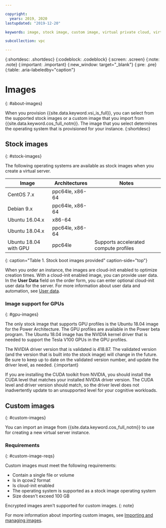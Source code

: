 ```yaml
---

copyright:
  years: 2019, 2020
lastupdated: "2019-12-20"

keywords: image, stock image, custom image, virtual private cloud, virtual server, power

subcollection: vpc

---
```


{:shortdesc: .shortdesc}
{:codeblock: .codeblock}
{:screen: .screen}
{:note: .note}
{:important: .important}
{:new_window: target="_blank"}
{:pre: .pre}
{:table: .aria-labeledby="caption"}


# Images
{: #about-images}

When you provision {{site.data.keyword.vsi_is_full}}, you can select from the supported stock images or a custom image that you import from {{site.data.keyword.cos_full_notm}}. The image that you select determines the operating system that is provisioned for your instance. 
{:shortdesc}

## Stock images
{: #stock-images}

The following operating systems are available as stock images when you create a virtual server.

<!-- * CentOS 7.x
* Debian 8.x, 9.x
* Red Hat Enterprise Linux 7.x-0
* Ubuntu 16.04, 18.04
* Windows 2012, 2012 R2, 2016 -->

| Image | Architectures | Notes |
|---------|---------|---------|
| CentOS 7.x | ppc64le, x86-64 | |
| Debian 9.x | ppc64le, x86-64 | |
| Ubuntu 16.04.x | x86-64 | <!--"xenial xerus"--> |
| Ubuntu 18.04.x | ppc64le, x86-64 | <!--"bionic beaver"--> |
| Ubuntu 18.04 with GPU | ppc64le  | Supports accelerated compute profiles |
{: caption="Table 1. Stock boot images provided" caption-side="top"}

 When you order an instance, the images are cloud-init enabled to optimize creation times. With a cloud-init enabled image, you can provide user data. In the **User Data** field on the order form, you can enter optional cloud-init user data for the server. For more information about user data and automation, see [User data](/docs/vpc?topic=vpc-user-data).

### Image support for GPUs
{: #gpu-images}

The only stock image that supports GPU profiles is the Ubuntu 18.04 image for the Power Architecture. The GPU profiles are available in the Power beta program. The Ubuntu 18.04 image has the NVIDIA kernel driver that is needed to support the Tesla V100 GPUs in the GPU profiles.

The NVIDIA driver version that is validated is 418.87. The validated version (and the version that is built into the stock image) will change in the future. Be sure to keep up to date on the validated version number, and update the driver level, as needed. 
{:important}

If you are installing the CUDA toolkit from NVIDIA, you should install the CUDA level that matches your installed NVIDIA driver version. The CUDA level and driver version should match, so the driver level does not inadvertently update to an unsupported level for your cognitive workloads.

## Custom images
{: #custom-images}

You can import an image from {{site.data.keyword.cos_full_notm}} to use for creating a new virtual server instance. 

### Requirements 
{: #custom-image-reqs}

Custom images must meet the following requirements: 
- Contain a single file or volume 
- Is in qcow2 format 
- Is cloud-init enabled
- The operating system is supported as a stock image operating system
- Size doesn't exceed 100 GB

Encrypted images aren't supported for custom images.
{: note}

For more information about importing custom images, see [Importing and managing images](/docs/vpc?topic=vpc-managing-images).

<!--### Storage costs
{: #custom-image-storage}

Storage costs are incurred for storing custom images. This charge is separate from charges for storing images in {{site.data.keyword.cos_full_notm}}.-->

 